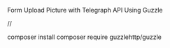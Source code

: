 Form Upload Picture with Telegraph API Using Guzzle

// 

composer install
composer require guzzlehttp/guzzle
